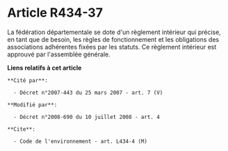 # Article R434-37

La fédération départementale se dote d'un règlement intérieur qui précise, en tant que de besoin, les règles de
fonctionnement et les obligations des associations adhérentes fixées par les statuts. Ce règlement intérieur est approuvé par
l'assemblée générale.

**Liens relatifs à cet article**

	**Cité par**:

	  - Décret n°2007-443 du 25 mars 2007 - art. 7 (V)

	**Modifié par**:

	  - Décret n°2008-690 du 10 juillet 2008 - art. 4

	**Cite**:

	  - Code de l'environnement - art. L434-4 (M)
